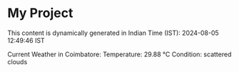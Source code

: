# My Project

This content is dynamically generated in Indian Time (IST): 2024-08-05 12:49:46 IST


Current Weather in Coimbatore:
Temperature: 29.88 °C
Condition: scattered clouds
